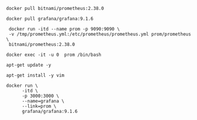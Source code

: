
```docker
docker pull bitnami/prometheus:2.38.0
```

```docker
docker pull grafana/grafana:9.1.6 
```

```docker
 docker run -itd --name prom -p 9090:9090 \
 -v /tmp/prometheus.yml:/etc/prometheus/prometheus.yml prom/prometheus \
 bitnami/prometheus:2.38.0 
```

```docker
docker exec -it -u 0  prom /bin/bash 

apt-get update -y

apt-get install -y vim
```


```docker
docker run \
      -itd \
      -p 3000:3000 \
      --name=grafana \
      --link=prom \
      grafana/grafana:9.1.6
```